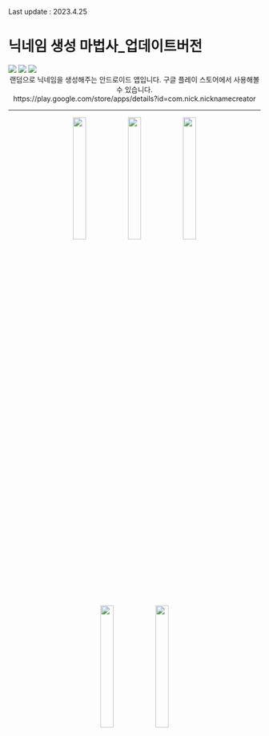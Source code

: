 Last update : 2023.4.25
# 닉네임 생성 마법사_업데이트버전
<div>
  <img src="https://img.shields.io/badge/Android-3DDC84?style=flat-square&logo=Android&logoColor=ffffff"/>
  <img src="https://img.shields.io/badge/Java-333333?style=flat-square&logo=Java&logoColor=000000"/>
  <img src="https://img.shields.io/badge/SQLite-003B57?style=flat-square&logo=SQLite&logoColor=ffffff"/>
</div>


<div align=center>
  랜덤으로 닉네임을 생성해주는 안드로이드 앱입니다. 구글 플레이 스토어에서 사용해볼 수 있습니다.</br>
  https://play.google.com/store/apps/details?id=com.nick.nicknamecreator</br>

**************
  <figure>
      <img src="https://github.com/ChocoPic/NicknameCreator/assets/60088300/b55271cd-45ab-44de-98a7-746b0a7d178c" width="25%">
      <img src="https://github.com/ChocoPic/NicknameCreator/assets/60088300/4a46383b-96ab-4a7b-ba2d-140324f203b9" width="25%">
      <img src="https://github.com/ChocoPic/NicknameCreator/assets/60088300/e33225b5-1377-45fe-8d37-e6327c3ace05" width="25%">
      <img src="https://github.com/ChocoPic/NicknameCreator/assets/60088300/66f43e1d-6cbe-40d1-8320-b48703862ee6" width="25%">
      <img src="https://github.com/ChocoPic/NicknameCreator/assets/60088300/c014e2bb-6934-4617-bd31-e0f0223682da" width="25%">
  </figure>

</div>
